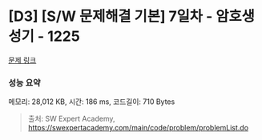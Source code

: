 # [D3] [S/W 문제해결 기본] 7일차 - 암호생성기 - 1225 

[문제 링크](https://swexpertacademy.com/main/code/problem/problemDetail.do?contestProbId=AV14uWl6AF0CFAYD) 

### 성능 요약

메모리: 28,012 KB, 시간: 186 ms, 코드길이: 710 Bytes



> 출처: SW Expert Academy, https://swexpertacademy.com/main/code/problem/problemList.do